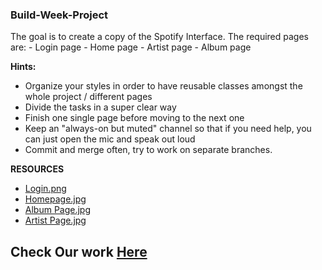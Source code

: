 <h3>Build-Week-Project</h3>
The goal is to create a copy of the Spotify Interface.
The required pages are:
- Login page
- Home page
- Artist page
- Album page

<b>Hints:</b>
<ul>
 <li>Organize your styles in order to have reusable classes amongst the whole project / different pages</li>
 <li>Divide the tasks in a super clear way</li>
 <li>Finish one single page before moving to the next one</li>
 <li>Keep an "always-on but muted" channel so that if you need help, you can just open the mic and speak out loud</li>
 <li>Commit and merge often, try to work on separate branches.</li>
</ul>

<b>RESOURCES</b>
<ul>
 <li><a href="https://s3.eu-west-1.amazonaws.com/eduflow-production/activity-resources/958712906322620.png">Login.png</a></li>
 <li><a href="https://s3.eu-west-1.amazonaws.com/eduflow-production/activity-resources/515451676803203.jpg">Homepage.jpg</a></li>
 <li><a href="https://s3.eu-west-1.amazonaws.com/eduflow-production/activity-resources/489475428809912.jpg">Album Page.jpg</a></li>
 <li><a href="https://s3.eu-west-1.amazonaws.com/eduflow-production/activity-resources/96808898646520.jpg">Artist Page.jpg</a></li>
</ul>



<h2>Check Our work <a href="https://muarju.github.io/FS-May21-Build-week-1/" target="_blank">Here</a></h2>

